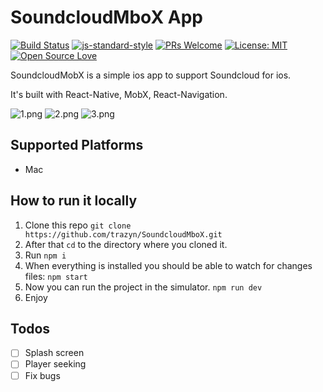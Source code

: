 # SoundcloudMboX App

[![Build Status](https://travis-ci.org/trazyn/SoundcloudMboX.svg?branch=master)](https://travis-ci.org/trazyn/SoundcloudMboX)
[![js-standard-style](https://img.shields.io/badge/code%20style-standard-brightgreen.svg)](http://standardjs.com)
[![PRs Welcome](https://img.shields.io/badge/PRs-Welcome-brightgreen.svg)](https://github.com/trazyn/SoundcloudMboX/pulls)
[![License: MIT](https://img.shields.io/badge/License-MIT-yellow.svg)](https://opensource.org/licenses/MIT)
[![Open Source Love](https://badges.frapsoft.com/os/v1/open-source.svg?v=102)](https://github.com/ellerbrock/open-source-badge/)

SoundcloudMobX is a simple ios app to support Soundcloud for ios.

It's built with React-Native, MobX, React-Navigation.

![1.png](https://raw.githubusercontent.com/trazyn/SoundcloudMboX/dev/screenshot/1.png)
![2.png](https://raw.githubusercontent.com/trazyn/SoundcloudMboX/dev/screenshot/2.png)
![3.png](https://raw.githubusercontent.com/trazyn/SoundcloudMboX/dev/screenshot/3.png)

## Supported Platforms

* Mac

## How to run it locally

1. Clone this repo `git clone https://github.com/trazyn/SoundcloudMboX.git`
2. After that `cd` to the directory where you cloned it.
3. Run `npm i`
4. When everything is installed you should be able to watch for changes files: `npm start`
5. Now you can run the project in the simulator. `npm run dev`
6. Enjoy

## Todos

- [ ] Splash screen
- [ ] Player seeking
- [ ] Fix bugs
